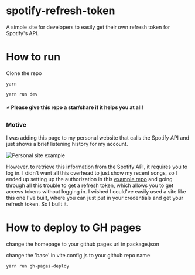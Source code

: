 # spotify-refresh-token
A simple site for developers to easily get their own refresh token for Spotify's API.

# How to run

Clone the repo

	yarn

	yarn run dev


#### :star: Please give this repo a star/share if it helps you at all!

### Motive
I was adding this page to my personal website that calls the Spotify API and just shows a brief listening history for my account.

![Personal site example](readme/personal-site.png)

However, to retrieve this information from the Spotify API, it requires you to log in. I didn't want all this overhead to just show my recent songs, so I ended up setting up the authorization in this [example repo](https://github.com/spotify/web-api-auth-examples) and going through all this trouble to get a refresh token, which allows you to get access tokens without logging in. I wished I could've easily used a site like this one I've built, where you can just put in your credentials and get your refresh token. So I built it.

# How to deploy to GH pages

change the homepage to your github pages url in package.json

change the 'base' in vite.config.js to your github repo name

	yarn run gh-pages-deploy
